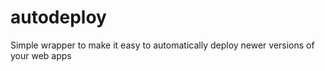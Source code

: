 autodeploy
==========

Simple wrapper to make it easy to automatically deploy newer versions of your web apps